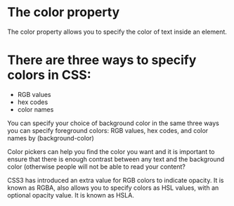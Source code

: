 # The color property
The color property allows you to specify the color of text inside
an element.

# There are three ways to specify colors in CSS:
* RGB values
* hex codes
* color names

You can specify your choice of background color in the same three ways you can specify foreground colors: RGB values,
hex codes, and color names by (background-color)

Color pickers can help you find the color you want and it is important to ensure that there is enough contrast between any text and the background color (otherwise people will not be able to read your content?

CSS3 has introduced an extra value for RGB colors to indicate opacity. It is known as RGBA, also allows you to specify colors as HSL values,
with an optional opacity value. It is known as HSLA.